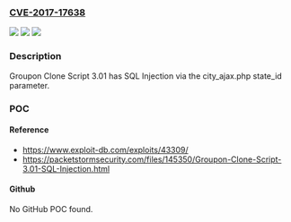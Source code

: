 ### [CVE-2017-17638](https://cve.mitre.org/cgi-bin/cvename.cgi?name=CVE-2017-17638)
![](https://img.shields.io/static/v1?label=Product&message=n%2Fa&color=blue)
![](https://img.shields.io/static/v1?label=Version&message=n%2Fa&color=blue)
![](https://img.shields.io/static/v1?label=Vulnerability&message=n%2Fa&color=brighgreen)

### Description

Groupon Clone Script 3.01 has SQL Injection via the city_ajax.php state_id parameter.

### POC

#### Reference
- https://www.exploit-db.com/exploits/43309/
- https://packetstormsecurity.com/files/145350/Groupon-Clone-Script-3.01-SQL-Injection.html

#### Github
No GitHub POC found.

